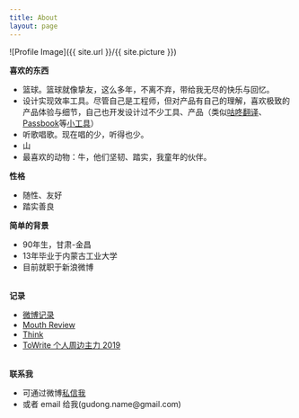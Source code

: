 ```yaml
---
title: About
layout: page
---
```

![Profile Image]({{ site.url }}/{{ site.picture }})

<b>喜欢的东西</b><br>
<ul>
    <li>篮球。篮球就像挚友，这么多年，不离不弃，带给我无尽的快乐与回忆。</li>
    <li>设计实现效率工具。尽管自己是工程师，但对产品有自己的理解，喜欢极致的产品体验与细节，自己也开发设计过不少工具、产品（类似<a href="https://github.com/maoruibin/TranslateApp" target="_blank">咕咚翻译</a>、<a href="http://gudong.name/product/2018/07/25/about_passbook.html" target="_blank">Passbook</a>等<a href="/portfolio" target="_blank">小工具</a>）</li>
    <li>听歌唱歌。现在唱的少，听得也少。</li>
    <li>山</li>
    <li>最喜欢的动物：牛，他们坚韧、踏实，我童年的伙伴。</li>
</ul>

<b>性格</b><br>
<ul>
    <li>随性、友好</li>
    <li>踏实善良</li>
</ul>

<b>简单的背景</b><br>
<ul>
    <li>90年生，甘肃-金昌</li>
    <li>13年毕业于内蒙古工业大学</li>
    <li>目前就职于新浪微博</li>    
</ul>

<br>
<b>记录</b>
<ul>
    <li><a href="./2019/02/28/weibo-work-record.html" target="_blank">微博记录</a></li>
    <li><a href="./2019/04/02/mouth-review.html" target="_blank">Mouth Review</a></li>
    <li><a href="./think" target="_blank">Think</a></li>
    <li><a href="./2019/04/05/2019-tools.html" target="_blank">ToWrite 个人周边主力 2019</a></li>
</ul>



<br>
<b>联系我</b>
<ul>
    <li>可通过微博<a href="https://weibo.com/1874136301" target="_blank">私信我</a></li>
    <li>或者 email 给我(gudong.name@gmail.com)</li>
</ul>

<br>



